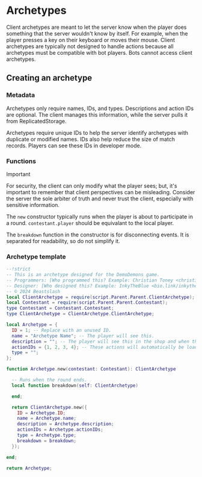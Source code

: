 # Archetypes
Client archetypes are meant to let the server know when the player does something that the server wouldn't know by itself. For example, when the player presses a key on their keyboard or moves their mouse. Client archetypes are typically not designed to handle actions because all archetypes must be compatible with bot players. Bots cannot access client archetypes.

## Creating an archetype
### Metadata
Archetypes only require names, IDs, and types. Descriptions and action IDs are optional. The client manages this information, while the server pulls it from ReplicatedStorage.

Archetypes require unique IDs to help the server identify archetypes with duplicate or modified names. IDs also help reduce the size of match records. Players can see these IDs in developer mode.

### Functions
> [!IMPORTANT]
> For security, the client can only modify what the player sees; but, it's important to remember that client perspectives can be misleading. Consider the server the sole arbiter of truth and never trust the client, especially with sensitive information.

The `new` constructor typically runs when the player is about to participate in a round. `contestant.player` should be equivalant to the local player.

The `breakdown` function in the constructor is for disconnecting events. It is separated for readability, so do not simplify it.

### Archetype template
```lua
--!strict
-- This is an archetype designed for the DemoDemons game.
-- Programmers: [Who programmed this? Example: Christian Toney <christiantoney.com>]
-- Designer: [Who designed this? Example: InkyTheBlue <bio.link/inkytheblue>]
-- © 2024 Beastslash
local ClientArchetype = require(script.Parent.Parent.ClientArchetype);
local Contestant = require(script.Parent.Parent.Contestant);
type Contestant = Contestant.Contestant;
type ClientArchetype = ClientArchetype.ClientArchetype;

local Archetype = {
  ID = 1; -- Replace with an unused ID.
  name = "Archetype Name"; -- The player will see this.
  description = ""; -- The player will see this in the shop and when they open their inventory.
  actionIDs = {1, 2, 3, 4}; -- These actions will automatically be loaded when this archetype is loaded. 
  type = ""; 
};

function Archetype.new(contestant: Contestant): ClientArchetype

  -- Runs when the round ends.
  local function breakdown(self: ClientArchetype)

  end;

  return ClientArchetype.new({
    ID = Archetype.ID;
    name = Archetype.name;
    description = Archetype.description;
    actionIDs = Archetype.actionIDs;
    type = Archetype.type;
    breakdown = breakdown;
  });

end;

return Archetype;
```
